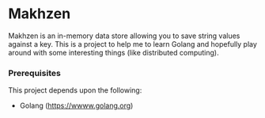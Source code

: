 # Makhzen
Makhzen is an in-memory data store allowing you to save string values against a key. This is a project to help me to learn Golang and hopefully play around with some interesting things (like distributed computing).

### Prerequisites
This project depends upon the following:
  - Golang (https://wwww.golang.org)
